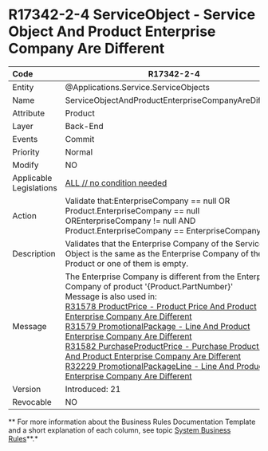 ﻿---
erp.type: business-rule
erp.entity: Applications.Service.ServiceObjects
---

# R17342-2-4 ServiceObject - Service Object And Product Enterprise Company Are Different
| Code                    | R17342-2-4                                                   |
| :---------------------- | ------------------------------------------------------------ |
| Entity                  | @Applications.Service.ServiceObjects                                                |
| Name                    | ServiceObjectAndProductEnterpriseCompanyAreDifferent         |
| Attribute               | Product                                                      |
| Layer                   | Back-End                                                     |
| Events                  | Commit                                                       |
| Priority                | Normal                                                       |
| Modify                  | NO                                                           |
| Applicable Legislations | [ALL // no condition needed](xref:applicable-legislations) |
| Action                  | Validate that:EnterpriseCompany == null OR <br> Product.EnterpriseCompany == null OREnterpriseCompany != null AND <br> Product.EnterpriseCompany == EnterpriseCompany |
| Description             | Validates that the Enterprise Company of the Service Object is the same as the Enterprise Company оf the Product or one of them is empty. |
| Message                 | The Enterprise Company is different from the Enterprise Company оf product '{Product.PartNumber}' <br> Message is also used in: <br> [R31578 ProductPrice - Product Price And Product Enterprise Company Are Different](R31578.md) <br> [R31579 PromotionalPackage - Line And Product Enterprise Company Are Different](R31579.md) <br> [R31582 PurchaseProductPrice - Purchase Product Price And Product Enterprise Company Are Different](R31582.md) <br> [R32229 PromotionalPackageLine - Line And Product Enterprise Company Are Different](R32229.md) |
| Version                 | Introduced: 21                                               |
| Revocable               | NO                                                           |

** For more information about the Business Rules Documentation Template and a short explanation of each column, see topic [System Business Rules](../templates/template-description-system-business-rules.md)**.*
